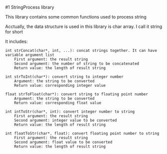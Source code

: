 #1 StringProcess library

This library contains some common functions used to process string

Acctually, the data structure is used in this library is char array.
I call it string for short

It includes:

	int strConcat(char*, int, ...): concat strings together. It can have variable argument list
		First argument: the result string
		Second argument: the number of string to be concatenated
		Return value: the length of result string
	
	int strToInt(char*): convert string to integer number
		Argument: the string to be converted
		Return value: corresponding integer value
	
	float strToFloat(char*): convert string to floating point number
		Argument: the string to be converted
		Return value: corresponding float value

	int intToStr(char*, int): convert integer number to string
		First argument: the result string
		Second argument: integer value to be converted
		Return value: the length of result string

	int floatToStr(char*, float): convert floating point number to string
		First argument: the result string
		Second argument: float value to be converted
		Return value: the length of result string